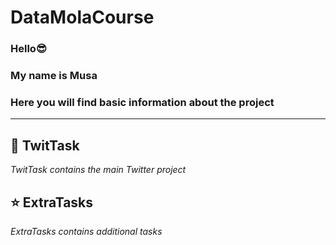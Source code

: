 # DataMolaCourse

### Hello:sunglasses:
### My name is Musa
### Here you will find basic information about the project

***

## :star2: TwitTask
*TwitTask contains the main Twitter project*
## :star: ExtraTasks
*ExtraTasks contains additional tasks*
